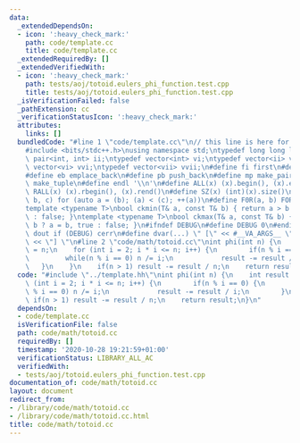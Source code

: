 ```yaml
---
data:
  _extendedDependsOn:
  - icon: ':heavy_check_mark:'
    path: code/template.cc
    title: code/template.cc
  _extendedRequiredBy: []
  _extendedVerifiedWith:
  - icon: ':heavy_check_mark:'
    path: tests/aoj/totoid.eulers_phi_function.test.cpp
    title: tests/aoj/totoid.eulers_phi_function.test.cpp
  _isVerificationFailed: false
  _pathExtension: cc
  _verificationStatusIcon: ':heavy_check_mark:'
  attributes:
    links: []
  bundledCode: "#line 1 \"code/template.cc\"\n// this line is here for a reason\n\
    #include <bits/stdc++.h>\nusing namespace std;\ntypedef long long ll;\ntypedef\
    \ pair<int, int> ii;\ntypedef vector<int> vi;\ntypedef vector<ii> vii;\ntypedef\
    \ vector<vi> vvi;\ntypedef vector<vii> vvii;\n#define fi first\n#define se second\n\
    #define eb emplace_back\n#define pb push_back\n#define mp make_pair\n#define mt\
    \ make_tuple\n#define endl '\\n'\n#define ALL(x) (x).begin(), (x).end()\n#define\
    \ RALL(x) (x).rbegin(), (x).rend()\n#define SZ(x) (int)(x).size()\n#define FOR(a,\
    \ b, c) for (auto a = (b); (a) < (c); ++(a))\n#define F0R(a, b) FOR (a, 0, (b))\n\
    template <typename T>\nbool ckmin(T& a, const T& b) { return a > b ? a = b, true\
    \ : false; }\ntemplate <typename T>\nbool ckmax(T& a, const T& b) { return a <\
    \ b ? a = b, true : false; }\n#ifndef DEBUG\n#define DEBUG 0\n#endif\n#define\
    \ dout if (DEBUG) cerr\n#define dvar(...) \" [\" << #__VA_ARGS__ \": \" << (__VA_ARGS__)\
    \ << \"] \"\n#line 2 \"code/math/totoid.cc\"\nint phi(int n) {\n    int result\
    \ = n;\n    for (int i = 2; i * i <= n; i++) {\n        if(n % i == 0) {\n   \
    \         while(n % i == 0) n /= i;\n            result -= result / i;\n     \
    \   }\n    }\n    if(n > 1) result -= result / n;\n    return result;\n}\n"
  code: "#include \"../template.hh\"\nint phi(int n) {\n    int result = n;\n    for\
    \ (int i = 2; i * i <= n; i++) {\n        if(n % i == 0) {\n            while(n\
    \ % i == 0) n /= i;\n            result -= result / i;\n        }\n    }\n   \
    \ if(n > 1) result -= result / n;\n    return result;\n}\n"
  dependsOn:
  - code/template.cc
  isVerificationFile: false
  path: code/math/totoid.cc
  requiredBy: []
  timestamp: '2020-10-28 19:21:59+01:00'
  verificationStatus: LIBRARY_ALL_AC
  verifiedWith:
  - tests/aoj/totoid.eulers_phi_function.test.cpp
documentation_of: code/math/totoid.cc
layout: document
redirect_from:
- /library/code/math/totoid.cc
- /library/code/math/totoid.cc.html
title: code/math/totoid.cc
---
```

